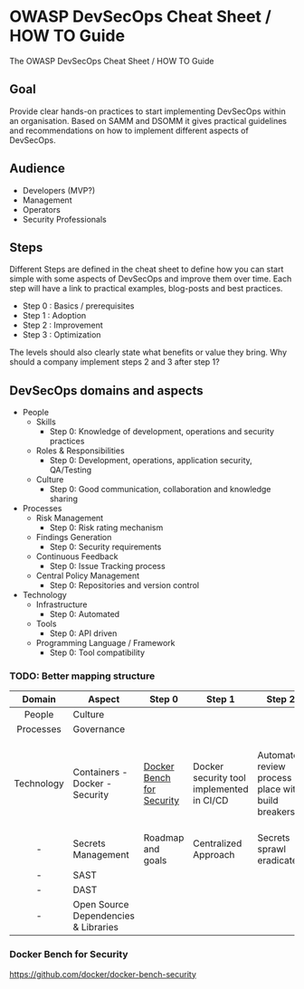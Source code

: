 # OWASP DevSecOps Cheat Sheet / HOW TO Guide 
The OWASP DevSecOps Cheat Sheet / HOW TO Guide

## Goal
Provide clear hands-on practices to start implementing DevSecOps within an organisation. Based on SAMM and DSOMM it gives practical guidelines and recommendations on how to implement different aspects of DevSecOps.

## Audience
- Developers (MVP?)
- Management
- Operators
- Security Professionals

## Steps
Different Steps are defined in the cheat sheet to define how you can start simple with some aspects of DevSecOps and improve them over time. Each step will have a link to practical examples, blog-posts and best practices. 

- Step 0 : Basics / prerequisites
- Step 1 : Adoption
- Step 2 : Improvement
- Step 3 : Optimization

The levels should also clearly state what benefits or value they bring. Why should a company implement steps 2 and 3 after step 1? 


## DevSecOps domains and aspects

- People
    - Skills
        - Step 0: Knowledge of development, operations and security practices
    - Roles & Responsibilities
        - Step 0: Development, operations, application security, QA/Testing
    - Culture
        - Step 0: Good communication, collaboration and knowledge sharing
- Processes
    - Risk Management
        - Step 0: Risk rating mechanism
    - Findings Generation
        - Step 0: Security requirements
    - Continuous Feedback
        - Step 0: Issue Tracking process
    - Central Policy Management
        - Step 0: Repositories and version control
- Technology
    - Infrastructure
        - Step 0: Automated
    - Tools
        - Step 0: API driven
    - Programming Language / Framework
        - Step 0: Tool compatibility
    
### TODO: Better mapping structure    

| Domain        | Aspect        | Step 0  | Step 1  | Step 2  | Step 3  |
| :-------------: |-------------|    -----|    -----|    -----|    -----|
| People        |  Culture             |         |         |         |         |
| Processes     |  Governance             |         |         |         |         |
| Technology    | Containers - Docker - Security     | [Docker Bench for Security](#docker-bench-for-security)  | Docker security tool implemented in CI/CD | Automated review process in place with build breakers | Base images constantly updated and clean of security issues |
|      -        | Secrets Management | Roadmap and goals | Centralized Approach | Secrets sprawl eradicated | Dynamic secrets| 
|      -        | SAST | 
|      -        | DAST | 
|      -        | Open Source Dependencies & Libraries | 

### Docker Bench for Security 
https://github.com/docker/docker-bench-security

